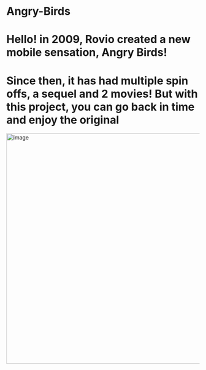 # Angry-Birds
# Hello! in 2009, Rovio created a new mobile sensation, Angry Birds!
# Since then, it has had multiple spin offs, a sequel and 2 movies! But with this project, you can go back in time and enjoy the original
<img width="600" alt="image" src="https://user-images.githubusercontent.com/125842438/228392227-63fe0120-e807-460f-9603-8f5f7792899c.png">
